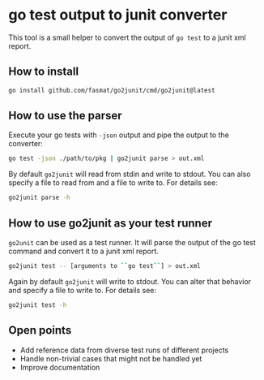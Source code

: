 # go test output to junit converter

This tool is a small helper to convert the output of `go test` to a junit xml report.

## How to install

```bash
go install github.com/fasmat/go2junit/cmd/go2junit@latest
```

## How to use the parser

Execute your go tests with `-json` output and pipe the output to the converter:

```bash
go test -json ./path/to/pkg | go2junit parse > out.xml
```

By default `go2junit` will read from stdin and write to stdout. You can also specify a file to read from and a file to write to. For details see:

```bash
go2junit parse -h
```

## How to use go2junit as your test runner

`go2unit` can be used as a test runner. It will parse the output of the go test command and convert it to a junit xml report.

```bash
go2junit test -- [arguments to ``go test``] > out.xml
```

Again by default `go2junit` will write to stdout. You can alter that behavior and specify a file to write to. For details see:

```bash
go2junit test -h
```

## Open points

* Add reference data from diverse test runs of different projects
* Handle non-trivial cases that might not be handled yet
* Improve documentation

